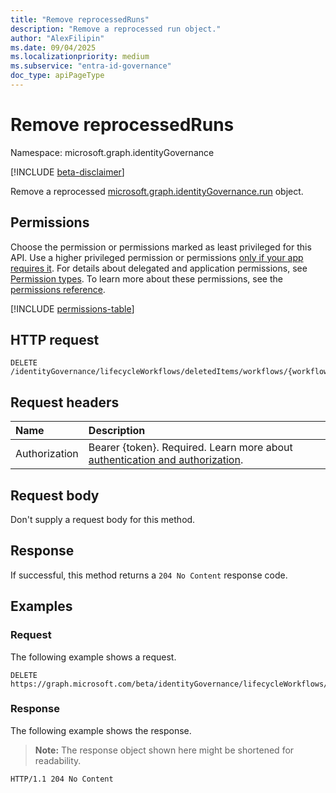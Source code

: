 ```yaml
---
title: "Remove reprocessedRuns"
description: "Remove a reprocessed run object."
author: "AlexFilipin"
ms.date: 09/04/2025
ms.localizationpriority: medium
ms.subservice: "entra-id-governance"
doc_type: apiPageType
---
```


# Remove reprocessedRuns

Namespace: microsoft.graph.identityGovernance

[!INCLUDE [beta-disclaimer](../../includes/beta-disclaimer.md)]

Remove a reprocessed [microsoft.graph.identityGovernance.run](../resources/identitygovernance-run.md) object.

## Permissions

Choose the permission or permissions marked as least privileged for this API. Use a higher privileged permission or permissions [only if your app requires it](/graph/permissions-overview#best-practices-for-using-microsoft-graph-permissions). For details about delegated and application permissions, see [Permission types](/graph/permissions-overview#permission-types). To learn more about these permissions, see the [permissions reference](/graph/permissions-reference).

<!-- {
  "blockType": "permissions",
  "name": "identitygovernance-run-delete-reprocessedruns-permissions"
}
-->
[!INCLUDE [permissions-table](../includes/permissions/identitygovernance-run-delete-reprocessedruns-permissions.md)]

## HTTP request

<!-- {
  "blockType": "ignored"
}
-->
``` http
DELETE /identityGovernance/lifecycleWorkflows/deletedItems/workflows/{workflowId}/executionScope/{userProcessingResultId}/reprocessedRuns/{runId}/reprocessedRuns/{id}/$ref
```

## Request headers

|Name|Description|
|:---|:---|
|Authorization|Bearer {token}. Required. Learn more about [authentication and authorization](/graph/auth/auth-concepts).|

## Request body

Don't supply a request body for this method.

## Response

If successful, this method returns a `204 No Content` response code.

## Examples

### Request

The following example shows a request.
<!-- {
  "blockType": "request",
  "name": "delete_reprocessedruns_from_run"
}
-->
``` http
DELETE https://graph.microsoft.com/beta/identityGovernance/lifecycleWorkflows/deletedItems/workflows/{workflowId}/executionScope/{userProcessingResultId}/reprocessedRuns/{runId}/reprocessedRuns/{id}/$ref
```


### Response

The following example shows the response.
>**Note:** The response object shown here might be shortened for readability.
<!-- {
  "blockType": "response",
  "truncated": true
}
-->
``` http
HTTP/1.1 204 No Content
```

